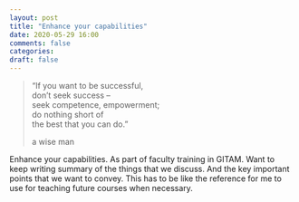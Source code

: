 ```yaml
---
layout: post
title: "Enhance your capabilities"
date: 2020-05-29 16:00
comments: false
categories:
draft: false
---
```


> “If you want to be successful,  
> don’t seek success –  
> seek competence, empowerment;  
> do nothing short of  
> the best that you can do.”
>
> a wise man

Enhance your capabilities. As part of faculty training in GITAM. Want to keep writing summary of the things that we discuss. And the key important points that we want to convey. This has to be like the reference for me to use for teaching future courses when necessary.
